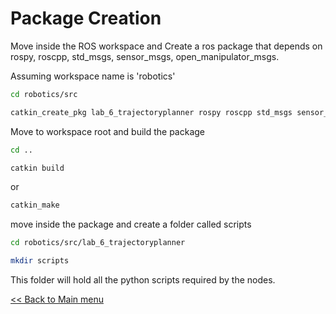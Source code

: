 # Package Creation

Move inside the ROS workspace and Create a ros package that depends on rospy, roscpp, std_msgs, sensor_msgs, open_manipulator_msgs.

Assuming workspace name is 'robotics'

```sh
cd robotics/src
```

```sh
catkin_create_pkg lab_6_trajectoryplanner rospy roscpp std_msgs sensor_msgs open_manipulator_msgs
```

Move to workspace root and build the package

```sh
cd ..
```

```sh
catkin build
```

or 

```sh
catkin_make
```

move inside the package and create a folder called scripts

```sh
cd robotics/src/lab_6_trajectoryplanner
```

```sh
mkdir scripts
```

This folder will hold all the python scripts required by the nodes.

[<< Back to Main menu](../README.md)